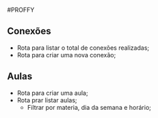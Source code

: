 #PROFFY


## Conexões
- Rota para listar o total de conexões realizadas;
- Rota para criar uma nova conexão;

## Aulas
- Rota para criar uma aula;
- Rota prar listar aulas;
    - Filtrar por materia, dia da semana e horário;
```
```
